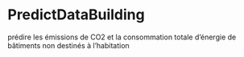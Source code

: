 # PredictDataBuilding
prédire les émissions de CO2 et la consommation totale d’énergie de bâtiments non destinés à l’habitation
